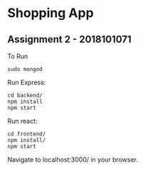 # Shopping App
## Assignment 2 - 2018101071

To Run
```
sudo mongod
``` 

Run Express:

``` 
cd backend/
npm install
npm start
```

Run react:
```
cd frontend/
npm install/
npm start
```

Navigate to localhost:3000/ in your browser.